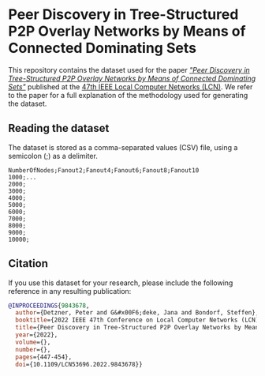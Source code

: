 # Peer Discovery in Tree-Structured P2P Overlay Networks by Means of Connected Dominating Sets

This repository contains the dataset used for the paper [_"Peer Discovery in Tree-Structured P2P Overlay Networks by Means of Connected Dominating Sets"_](https://doi.org/10.1109/LCN53696.2022.9843678) published at the [47th IEEE Local Computer Networks (LCN)](https://www.ieeelcn.org).
We refer to the paper for a full explanation of the methodology used for generating the dataset.
 
## Reading the dataset

The dataset is stored as a comma-separated values (CSV) file, using a semicolon (;) as a delimiter.
```csv
NumberOfNodes;Fanout2;Fanout4;Fanout6;Fanout8;Fanout10
1000;...
2000;
3000;
4000;
5000;
6000;
7000;
8000;
9000;
10000;
```


## Citation

If you use this dataset for your research, please include the following reference in any resulting publication:

```bibtex
@INPROCEEDINGS{9843678,
  author={Detzner, Peter and G&#x00F6;deke, Jana and Bondorf, Steffen},
  booktitle={2022 IEEE 47th Conference on Local Computer Networks (LCN)}, 
  title={Peer Discovery in Tree-Structured P2P Overlay Networks by Means of Connected Dominating Sets}, 
  year={2022},
  volume={},
  number={},
  pages={447-454},
  doi={10.1109/LCN53696.2022.9843678}}
```
